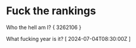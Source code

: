 # Fuck the rankings

Who the hell am I?
{ 3262106 }

What fucking year is it?
[ 2024-07-04T08:30:00Z ]

